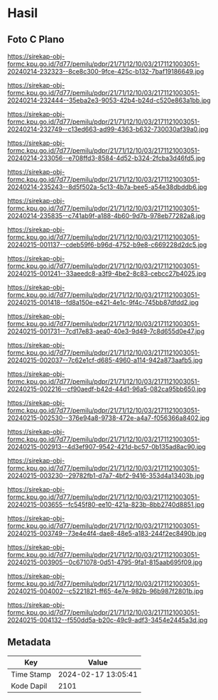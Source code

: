 # Hasil

## Foto C Plano

https://sirekap-obj-formc.kpu.go.id/7d77/pemilu/pdpr/21/71/12/10/03/2171121003051-20240214-232323--8ce8c300-9fce-425c-b132-7baf19186649.jpg

https://sirekap-obj-formc.kpu.go.id/7d77/pemilu/pdpr/21/71/12/10/03/2171121003051-20240214-232444--35eba2e3-9053-42b4-b24d-c520e863a1bb.jpg

https://sirekap-obj-formc.kpu.go.id/7d77/pemilu/pdpr/21/71/12/10/03/2171121003051-20240214-232749--c13ed663-ad99-4363-b632-730030af39a0.jpg

https://sirekap-obj-formc.kpu.go.id/7d77/pemilu/pdpr/21/71/12/10/03/2171121003051-20240214-233056--e708ffd3-8584-4d52-b324-2fcba3d46fd5.jpg

https://sirekap-obj-formc.kpu.go.id/7d77/pemilu/pdpr/21/71/12/10/03/2171121003051-20240214-235243--8d5f502a-5c13-4b7a-bee5-a54e38dbddb6.jpg

https://sirekap-obj-formc.kpu.go.id/7d77/pemilu/pdpr/21/71/12/10/03/2171121003051-20240214-235835--c741ab9f-a188-4b60-9d7b-978eb77282a8.jpg

https://sirekap-obj-formc.kpu.go.id/7d77/pemilu/pdpr/21/71/12/10/03/2171121003051-20240215-001137--cdeb59f6-b96d-4752-b9e8-c669228d2dc5.jpg

https://sirekap-obj-formc.kpu.go.id/7d77/pemilu/pdpr/21/71/12/10/03/2171121003051-20240215-001241--33aeedc8-a3f9-4be2-8c83-cebcc27b4025.jpg

https://sirekap-obj-formc.kpu.go.id/7d77/pemilu/pdpr/21/71/12/10/03/2171121003051-20240215-001418--fd8a150e-e421-4e1c-9f4c-745bb87dfdd2.jpg

https://sirekap-obj-formc.kpu.go.id/7d77/pemilu/pdpr/21/71/12/10/03/2171121003051-20240215-001731--7cd17e83-aea0-40e3-9d49-7c8d655d0e47.jpg

https://sirekap-obj-formc.kpu.go.id/7d77/pemilu/pdpr/21/71/12/10/03/2171121003051-20240215-002037--7c62e1cf-d685-4960-a114-942a873aafb5.jpg

https://sirekap-obj-formc.kpu.go.id/7d77/pemilu/pdpr/21/71/12/10/03/2171121003051-20240215-002216--cf90aedf-b42d-44d1-96a5-082ca95bb650.jpg

https://sirekap-obj-formc.kpu.go.id/7d77/pemilu/pdpr/21/71/12/10/03/2171121003051-20240215-002530--376e94a8-9738-472e-a4a7-f056366a8402.jpg

https://sirekap-obj-formc.kpu.go.id/7d77/pemilu/pdpr/21/71/12/10/03/2171121003051-20240215-002913--4d3ef907-9542-421d-bc57-0b135ad8ac90.jpg

https://sirekap-obj-formc.kpu.go.id/7d77/pemilu/pdpr/21/71/12/10/03/2171121003051-20240215-003230--29782fb1-d7a7-4bf2-9416-353d4a13403b.jpg

https://sirekap-obj-formc.kpu.go.id/7d77/pemilu/pdpr/21/71/12/10/03/2171121003051-20240215-003655--fc545f80-ee10-421a-823b-8bb2740d8851.jpg

https://sirekap-obj-formc.kpu.go.id/7d77/pemilu/pdpr/21/71/12/10/03/2171121003051-20240215-003749--73e4e4f4-dae8-48e5-a183-244f2ec8490b.jpg

https://sirekap-obj-formc.kpu.go.id/7d77/pemilu/pdpr/21/71/12/10/03/2171121003051-20240215-003905--0c671078-0d51-4795-9fa1-815aab695f09.jpg

https://sirekap-obj-formc.kpu.go.id/7d77/pemilu/pdpr/21/71/12/10/03/2171121003051-20240215-004002--c5221821-ff65-4e7e-982b-96b987f2801b.jpg

https://sirekap-obj-formc.kpu.go.id/7d77/pemilu/pdpr/21/71/12/10/03/2171121003051-20240215-004132--f550dd5a-b20c-49c9-adf3-3454e2445a3d.jpg


## Metadata

| Key        | Value               |
| ---------- | ------------------- |
| Time Stamp | 2024-02-17 13:05:41 |
| Kode Dapil | 2101                |



